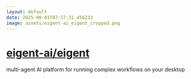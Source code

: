 ```yaml
---
layout: default
date: 2025-08-01T07:17:31.456233
image: assets/eigent-ai_eigent_cropped.png
---
```


# [eigent-ai/eigent](https://github.com/eigent-ai/eigent)

multi-agent AI platform for running complex workflows on your desktop

